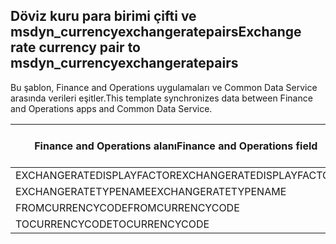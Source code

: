 ## <a name="exchange-rate-currency-pair-to-msdyn_currencyexchangeratepairs"></a><span data-ttu-id="bfcd7-101">Döviz kuru para birimi çifti ve msdyn_currencyexchangeratepairs</span><span class="sxs-lookup"><span data-stu-id="bfcd7-101">Exchange rate currency pair to msdyn_currencyexchangeratepairs</span></span>

<span data-ttu-id="bfcd7-102">Bu şablon, Finance and Operations uygulamaları ve Common Data Service arasında verileri eşitler.</span><span class="sxs-lookup"><span data-stu-id="bfcd7-102">This template synchronizes data between Finance and Operations apps and Common Data Service.</span></span>

<span data-ttu-id="bfcd7-103">Finance and Operations alanı</span><span class="sxs-lookup"><span data-stu-id="bfcd7-103">Finance and Operations field</span></span> | <span data-ttu-id="bfcd7-104">Eşleme türü</span><span class="sxs-lookup"><span data-stu-id="bfcd7-104">Map type</span></span> | <span data-ttu-id="bfcd7-105">Diğer Dynamics 365 alanı</span><span class="sxs-lookup"><span data-stu-id="bfcd7-105">Other Dynamics 365 field</span></span> | <span data-ttu-id="bfcd7-106">Varsayılan değer</span><span class="sxs-lookup"><span data-stu-id="bfcd7-106">Default value</span></span>
---|---|---|---
<span data-ttu-id="bfcd7-107">EXCHANGERATEDISPLAYFACTOR</span><span class="sxs-lookup"><span data-stu-id="bfcd7-107">EXCHANGERATEDISPLAYFACTOR</span></span> | >< | <span data-ttu-id="bfcd7-108">msdyn_displayfactor</span><span class="sxs-lookup"><span data-stu-id="bfcd7-108">msdyn_displayfactor</span></span> | 
<span data-ttu-id="bfcd7-109">EXCHANGERATETYPENAME</span><span class="sxs-lookup"><span data-stu-id="bfcd7-109">EXCHANGERATETYPENAME</span></span> | = | <span data-ttu-id="bfcd7-110">msdyn_currencyexchangeratetypeid.msdyn_name</span><span class="sxs-lookup"><span data-stu-id="bfcd7-110">msdyn_currencyexchangeratetypeid.msdyn_name</span></span> | 
<span data-ttu-id="bfcd7-111">FROMCURRENCYCODE</span><span class="sxs-lookup"><span data-stu-id="bfcd7-111">FROMCURRENCYCODE</span></span> | = | <span data-ttu-id="bfcd7-112">msdyn_fromtransactioncurrencyid.isocurrencycode</span><span class="sxs-lookup"><span data-stu-id="bfcd7-112">msdyn_fromtransactioncurrencyid.isocurrencycode</span></span> | 
<span data-ttu-id="bfcd7-113">TOCURRENCYCODE</span><span class="sxs-lookup"><span data-stu-id="bfcd7-113">TOCURRENCYCODE</span></span> | = | <span data-ttu-id="bfcd7-114">msdyn_totransactioncurrencyid.isocurrencycode</span><span class="sxs-lookup"><span data-stu-id="bfcd7-114">msdyn_totransactioncurrencyid.isocurrencycode</span></span> | 
